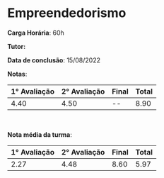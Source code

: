 # Empreendedorismo

**Carga Horária**: 60h

**Tutor:** 

**Data de conclusão**: 15/08/2022

**Notas**:

| 1° Avaliação | 2° Avaliação | Final | Total |
| ------------ | ------------ | :---- | ----- |
| 4.40         | 4.50         | --    | 8.90  |

<br>

**Nota média da turma**:

| 1° Avaliação | 2° Avaliação | Final | Total |
| ------------ | ------------ | :---- | ----- |
| 2.27         | 4.48         | 8.60  | 5.97  |
